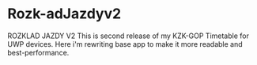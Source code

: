# Rozk-adJazdyv2
ROZKLAD JAZDY V2
This is second release of my KZK-GOP Timetable for UWP devices.
Here i'm rewriting base app to make it more readable and best-performance.
